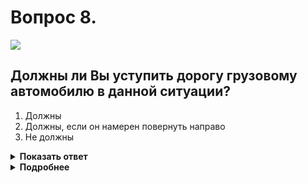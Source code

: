 # Вопрос 8.

![](https://s.drom.ru/i24227/pdd/tickets/2016/1542608789.jpg)

## Должны ли Вы уступить дорогу грузовому автомобилю в данной ситуации?

1. Должны
2. Должны, если он намерен повернуть направо
3. Не должны

<details>
<summary><b>Показать ответ</b></summary>
Правильный ответ: 3
</details>
<details>
<summary><b>Подробнее</b></summary>
Грузовик при выезде с прилегающей к дороге территории обязан уступить дорогу транспортным средствам, движущимся по дороге. Преимущество Ваше.
(Пункт 8.3 ПДД)
</details>